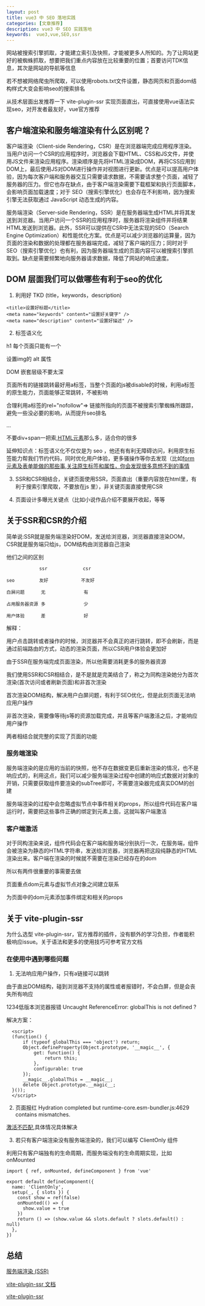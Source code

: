 ```yaml
---
layout: post
title: vue3 中 SEO 落地实践
categories: [文章推荐]
description: vue3 中 SEO 实践落地
keywords:  vue3,vue,SEO,ssr
---
```


网站被搜索引擎抓取，才能建立索引及快照，才能被更多人所知的。为了让网站更好的被蜘蛛抓取，想要把我们重点内容放在比较重要的位置；首要访问TDK信息，其次是网站的导航等信息

若不想被网络爬虫所爬取，可以使用robots.txt文件设置，静态网页和页面dom结构样式大变会影响seo的搜索排名

从技术层面出发推荐一下 vite-plugin-ssr 实现页面直出，可直接使用vue语法实现seo，对开发者最友好，vue官方推荐

## 客户端渲染和服务端渲染有什么区别呢？
客户端渲染（Client-side Rendering，CSR）是在浏览器端完成应用程序渲染。当用户访问一个CSR的应用程序时，浏览器会下载HTML、CSS和JS文件，并使用JS文件来渲染应用程序。渲染顺序是先将HTML渲染成DOM，再将CSS应用到DOM上，最后使用JS对DOM进行操作并对视图进行更新。优点是可以提高用户体验，因为每次客户端和服务器交互只需要请求数据，不需要请求整个页面，减轻了服务器的压力。但它也存在缺点，由于客户端渲染需要下载框架和执行页面脚本，会影响页面加载速度；对于 SEO（搜索引擎优化）也会存在不利影响，因为搜索引擎无法获取通过 JavaScript 动态生成的内容。

服务端渲染（Server-side Rendering，SSR）是在服务器端生成HTML并将其发送到浏览器。当用户访问一个SSR的应用程序时，服务器将渲染组件并将结果HTML发送到浏览器。此外，SSR可以提供在CSR中无法实现的SEO（Search Engine Optimization）和性能优化方案。优点是可以减少浏览器的运算量，因为页面的渲染和数据的处理都在服务器端完成，减轻了客户端的压力；同时对于 SEO（搜索引擎优化）也有利，因为服务器端生成的页面内容可以被搜索引擎抓取到。缺点是需要频繁地向服务器请求数据，降低了网站的响应速度。
## DOM 层面我们可以做哪些有利于seo的优化

1. 利用好 TKD (title，keywords，description)

```
<title>设置好标题</title>
<meta name="keywords" content="设置好关键字" />
<meta name="description" content="设置好描述" />
```

2. 标签语义化

h1 每个页面只能有一个

设置img的 alt 属性

DOM 嵌套层级不要太深

页面所有的链接跳转最好用a标签，当整个页面的js被disable的时候，利用a标签的原生能力，页面能够正常跳转，不被影响

合理利用a标签的rel="nofollow"=> 链接所指向的页面不被搜索引擎蜘蛛所跟踪，避免一些没必要的影响，从而提升seo排名

...

不要div+span一把索,[HTML元素](https://developer.mozilla.org/en-US/docs/Web/HTML/Element)那么多，适合你的很多

延伸知识点：标签语义化不仅仅是为 seo ，他还有有利无障碍访问，利用原生标签能力帮我们节约代码，同时优化用户体验，更多骚操作等你去发现（比如[form 元素及表单能做的那些事](https://sunseekers.github.io/2021/01/09/form/),[关注原生标签和属性，你会发现很多意想不到的事情](https://sunseekers.github.io/2021/03/04/HTMLAll/)


3. SSR和CSR相结合，关键页面使用SSR，页面直出（重要内容放在html里，有利于搜索引擎爬取，不要放在js 里），非关键页面直接使用CSR

4. 页面设计多曝光关键点（比如小说作品介绍不要展开收起，等等

## 关于SSR和CSR的介绍
简单说:SSR就是服务端渲染好DOM，发送给浏览器，浏览器直接渲染DOM，CSR就是服务端只给js，DOM结构由浏览器自己渲染

他们之间的区别

```
            ssr             csr

seo         友好            不友好

白屏问题      无              有

占用服务器资源 多              少

用户体验      差              好
```

解释：

用户点击跳转或者操作的时候，浏览器并不会真正的进行跳转，即不会刷新，而是通过前端路由的方式，动态的渲染页面，所以CSR用户体验会更加好

由于SSR在服务端完成页面渲染，所以他需要消耗更多的服务器资源

我们使用SSR和CSR相结合，是不是就是完美结合了，称之为同构渲染她分为首次渲染(首次访问或者刷新页面)和非首次渲染

首次渲染DOM结构，解决用户白屏问题，有利于SEO优化，但是此刻页面无法响应用户操作

非首次渲染，需要像等待js等的资源加载完成，并且等客户端激活之后，才能响应用户操作

两者相结合就完整的实现了页面的功能

### 服务端渲染
服务端渲染的是应用的当前的快照，他不存在数据变更后重新渲染的情况，也不是响应式的，利用这点，我们可以减少服务端渲染过程中创建的响应式数据对对象的开销，只需要获取组件要渲染的subTree即可，不需要渲染器完成真实DOM的创建

服务端渲染的过程中会忽略虚拟节点中事件相关的props，所以组件代码在客户端运行时，需要把这些事件正确的绑定到元素上面，这就叫客户端激活

### 客户端激活

对于同构渲染来说，组件代码会在客户端和服务端分别执行一次，在服务端，组件会被渲染为静态的HTML字符串，发送给浏览器，浏览器再把这段纯静态的HTML渲染出来。客户端在渲染的时候就不需要在渲染已经存在的dom

所以有两件很重要的事需要去做

页面重点dom元素与虚拟节点对象之间建立联系

为页面中的dom元素添加事件绑定和相关的props

## 关于 vite-plugin-ssr 
为什么选型 vite-plugin-ssr，官方推荐的插件，没有额外的学习负担，作者能积极响应issue。关于语法和更多的使用技巧可参考官方文档

### 在使用中遇到哪些问题
1. 无法响应用户操作，只有a链接可以跳转

由于直出DOM结构，碰到浏览器不支持的属性或者报错时，不会白屏，但是会丧失所有响应


1234低版本浏览器报错 Uncaught ReferenceError: globalThis is not defined ?

解决方案：

```
  <script>
  (function() {
      if (typeof globalThis === 'object') return;
      Object.defineProperty(Object.prototype, '__magic__', {
          get: function() {
              return this;
          },
          configurable: true
      });
      __magic__.globalThis = __magic__;
      delete Object.prototype.__magic__;
  }());
  </script>
```
2. 页面报红 Hydration completed but runtime-core.esm-bundler.js:4629 contains mismatches.

[激活不匹配](https://cn.vuejs.org/guide/scaling-up/ssr.html),具体情况具体解决

3. 若只有客户端渲染没有服务端渲染的，我们可以编写 ClientOnly 组件

利用只有客户端独有的生命周期，而服务端没有的生命周期实现，比如 onMounted

```
import { ref, onMounted, defineComponent } from 'vue'

export default defineComponent({
  name: 'ClientOnly',
  setup(_, { slots }) {
    const show = ref(false)
    onMounted(() => {
      show.value = true
    })
    return () => (show.value && slots.default ? slots.default() : null)
  },
})
```

## 总结

[服务端渲染 (SSR)](https://cn.vuejs.org/guide/scaling-up/ssr.html)

[vite-plugin-ssr 文档](https://vite-plugin-ssr.com/)

[vite-plugin-ssr](https://github.com/brillout/vite-plugin-ssr)



